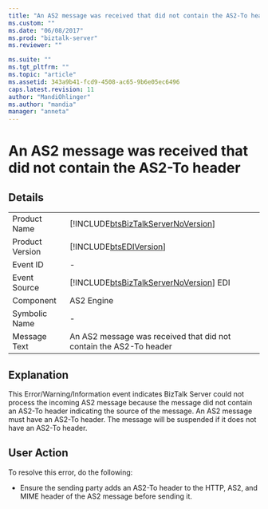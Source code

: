 ```yaml
---
title: "An AS2 message was received that did not contain the AS2-To header | Microsoft Docs"
ms.custom: ""
ms.date: "06/08/2017"
ms.prod: "biztalk-server"
ms.reviewer: ""

ms.suite: ""
ms.tgt_pltfrm: ""
ms.topic: "article"
ms.assetid: 343a9b41-fcd9-4508-ac65-9b6e05ec6496
caps.latest.revision: 11
author: "MandiOhlinger"
ms.author: "mandia"
manager: "anneta"
---
```

# An AS2 message was received that did not contain the AS2-To header
## Details  
  
|                 |                                                                                        |
|-----------------|----------------------------------------------------------------------------------------|
|  Product Name   |   [!INCLUDE[btsBizTalkServerNoVersion](../includes/btsbiztalkservernoversion-md.md)]   |
| Product Version |               [!INCLUDE[btsEDIVersion](../includes/btsediversion-md.md)]               |
|    Event ID     |                                           -                                            |
|  Event Source   | [!INCLUDE[btsBizTalkServerNoVersion](../includes/btsbiztalkservernoversion-md.md)] EDI |
|    Component    |                                       AS2 Engine                                       |
|  Symbolic Name  |                                           -                                            |
|  Message Text   |           An AS2 message was received that did not contain the AS2-To header           |
  
## Explanation  
 This Error/Warning/Information event indicates BizTalk Server could not process the incoming AS2 message because the message did not contain an AS2-To header indicating the source of the message. An AS2 message must have an AS2-To header. The message will be suspended if it does not have an AS2-To header.  
  
## User Action  
 To resolve this error, do the following:  
  
-   Ensure the sending party adds an AS2-To header to the HTTP, AS2, and MIME header of the AS2 message before sending it.